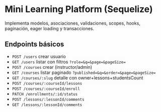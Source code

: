 # Mini Learning Platform (Sequelize)
Implementa modelos, asociaciones, validaciones, scopes, hooks, paginación, eager loading y transacciones.


## Endpoints básicos

- `POST /users` crear usuario
- `GET /users` listar con filtros `?role=&q=&page=&pageSize=`
- `POST /courses` crear (instructor/admin)
- `GET /courses` listar paginado `?published=&q=&order=&page=&pageSize=`
- `GET /courses/:slug` detalle con owner+lessons+studentsCount
- `POST /courses/:courseId/lessons`
- `POST /courses/:courseId/enroll`
- `PATCH /enrollments/:id/status`
- `POST /lessons/:lessonId/comments`
- `GET /lessons/:lessonId/comments`
